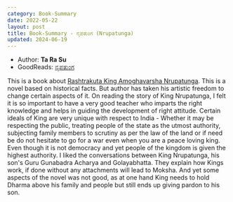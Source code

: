 ```yaml
---
category: Book-Summary
date: 2022-05-22
layout: post
title: Book-Summary - ನೃಪತುಂಗ (Nrupatunga)
updated: 2024-06-19
---
```


- Author: **Ta Ra Su**
- GoodReads: [ನೃಪತುಂಗ](https://www.goodreads.com/book/show/60261913-tarasu---nrupatunga)


This is a book about [Rashtrakuta King Amoghavarsha Nrupatunga](https://en.wikipedia.org/wiki/Amoghavarsha). This is a novel based on historical facts. But author has taken his artistic freedom to change certain aspects of it. On reading the story of King Nrupatunga, I felt it is so important to have a very good teacher who imparts the right knowledge and helps in guiding the development of right attitude. Certain ideals of King are very unique with respect to India - Whether it may be respecting the public, treating people of the state as the utmost authority, subjecting family members to scrutiny as per the law of the land or if need be do not hesitate to go for a war even when you are a peace loving king. Even though it is not democracy and yet people of the kingdom is given the highest authority. I liked the conversations between King Nrupatunga, his son's Guru Gunabadra Acharya and Golayabhatta. They explain how Kings work, if done without any attachments will lead to Moksha. And yet some aspects of the novel was not good, as at one hand King needs to hold Dharma above his family and people but still ends up giving pardon to his son.